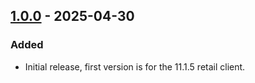 ## [1.0.0](https://github.com/NintendoLink07/MythicIO---Resources/releases/tag/1.0.0) - 2025-04-30

### Added

- Initial release, first version is for the 11.1.5 retail client.